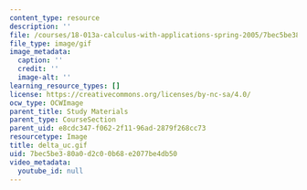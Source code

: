 ```yaml
---
content_type: resource
description: ''
file: /courses/18-013a-calculus-with-applications-spring-2005/7bec5be380a0d2c00b68e2077be4db50_delta_uc.gif
file_type: image/gif
image_metadata:
  caption: ''
  credit: ''
  image-alt: ''
learning_resource_types: []
license: https://creativecommons.org/licenses/by-nc-sa/4.0/
ocw_type: OCWImage
parent_title: Study Materials
parent_type: CourseSection
parent_uid: e8cdc347-f062-2f11-96ad-2879f268cc73
resourcetype: Image
title: delta_uc.gif
uid: 7bec5be3-80a0-d2c0-0b68-e2077be4db50
video_metadata:
  youtube_id: null
---
```

